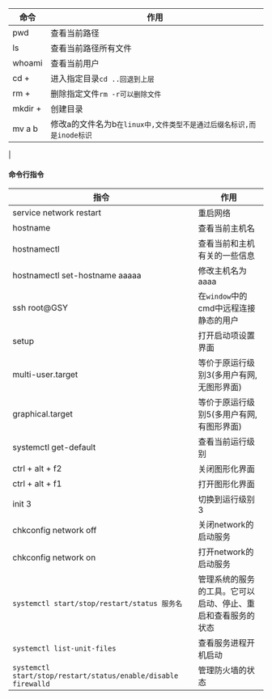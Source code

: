 |命令|作用|
|---|---|
|pwd|查看当前路径|
|ls|查看当前路径所有文件|
|whoami|查看当前用户|
|cd + |进入指定目录`cd ..回退到上层`|
|rm + |删除指定文件`rm -r可以删除文件`|
|mkdir + |创建目录|
|mv a b|修改a的文件名为b`在linux中,文件类型不是通过后缀名标识,而是inode标识`|
|
#### 命令行指令
|指令|作用|
|---|---|
|service network restart|重启网络|
|hostname|查看当前主机名|
|hostnamectl|查看当前和主机有关的一些信息|
|hostnamectl set-hostname aaaaa|修改主机名为aaaa|
|ssh root@GSY|在`window`中的cmd中远程连接静态的用户|
|setup|打开启动项设置界面|
|multi-user.target|等价于原运行级别3(多用户有网, 无图形界面)|
|graphical.target|等价于原运行级别5(多用户有网, 有图形界面)|
|systemctl get-default|查看当前运行级别|
|ctrl + alt + f2|关闭图形化界面|
|ctrl + alt + f1|打开图形化界面|
|init 3|切换到运行级别3|
|chkconfig network off|关闭network的启动服务|
|chkconfig network on|打开network的启动服务|
|`systemctl start/stop/restart/status 服务名`|管理系统的服务的工具。它可以启动、停止、重启和查看服务的状态|
|`systemctl list-unit-files`|查看服务进程开机启动|
|`systemctl start/stop/restart/status/enable/disable firewalld`|管理防火墙的状态|